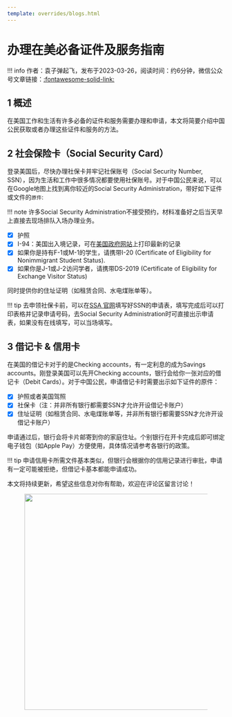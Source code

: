 ```yaml
---
template: overrides/blogs.html
---
```


# 办理在美必备证件及服务指南

!!! info
    作者：袁子弹起飞，发布于2023-03-26，阅读时间：约6分钟，微信公众号文章链接：[:fontawesome-solid-link:]()

## 1 概述

在美国工作和生活有许多必备的证件和服务需要办理和申请，本文将简要介绍中国公民获取或者办理这些证件和服务的方法。

## 2 社会保险卡（Social Security Card）

登录美国后，尽快办理社保卡并牢记社保账号（Social Security Number, SSN），因为生活和工作中很多情况都要使用社保账号。对于中国公民来说，可以在Google地图上找到离你较近的Social Security Administration，带好如下证件或文件的`原件`:

!!! note
    许多Social Security Administration不接受预约，材料准备好之后当天早上直接去现场排队入场办理业务。

- [x] 护照
- [x] I-94：美国出入境记录，可在[美国政府网站](https://i94.cbp.dhs.gov/I94/#/home)上打印最新的记录
- [x] 如果你是持有F-1或M-1的学生，请携带I-20 (Certificate of Eligibility for Nonimmigrant Student Status).
- [x] 如果你是J-1或J-2访问学者，请携带DS-2019 (Certificate of Eligibility for Exchange Visitor Status)

同时提供你的住址证明（如租赁合同、水电煤账单等）。

!!! tip
    去申领社保卡前，可以在[SSA 官网](https://www.ssa.gov/ssnumber/?gclid=Cj0KCQjw2v-gBhC1ARIsAOQdKY2dIduSgpZjZGuh0tu0R06daNR32T8LlAkqynEyMrMhQYzwoc7H5m8aAgnuEALw_wcB)填写好SSN的申请表，填写完成后可以打印表格并记录申请号码，去Social Security Administration时可直接出示申请表，如果没有在线填写，可以当场填写。

## 3 借记卡 & 信用卡

在美国的借记卡对于的是Checking accounts，有一定利息的成为Savings accounts。刚登录美国可以先开Checking accounts，银行会给你一张对应的借记卡（Debit Cards）。对于中国公民，申请借记卡时需要出示如下证件的原件：

- [x] 护照或者美国驾照
- [x] 社保卡（注：并非所有银行都需要SSN才允许开设借记卡账户）
- [x] 住址证明（如租赁合同、水电煤账单等，并非所有银行都需要SSN才允许开设借记卡账户）

申请通过后，银行会将卡片邮寄到你的家庭住址。个别银行在开卡完成后即可绑定电子钱包（如Apple Pay）方便使用，具体情况请参考各银行的政策。

!!! tip
    申请信用卡所需文件基本类似，但银行会根据你的信用记录进行审批，申请有一定可能被拒绝，但借记卡基本都能申请成功。

本文将持续更新，希望这些信息对你有帮助，欢迎在评论区留言讨论！

<figure>
  <img src="https://cdn.jsdelivr.net/gh/BulletTech2021/Pics/2021-6-14/1623639526512-1080P%20(Full%20HD)%20-%20Tail%20Pic.png" width="500" />
</figure>

